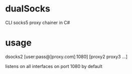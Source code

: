 # dualSocks
CLI socks5 proxy chainer in C#
# usage
dsocks2 [user:pass@]proxy.com[:1080] [proxy2 proxy3 ...]

listens on all interfaces on port 1080 by default
